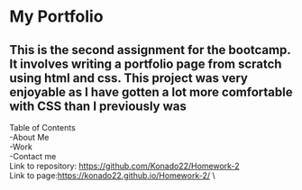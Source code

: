 # My Portfolio
## This is the second assignment for the bootcamp. It involves writing a portfolio page from scratch using html and css. This project was very enjoyable as I have gotten a lot more comfortable with CSS than I previously was 
Table of Contents\
-About Me\
-Work\
-Contact me \
Link to repository: https://github.com/Konado22/Homework-2 \
Link to page:https://konado22.github.io/Homework-2/ \
